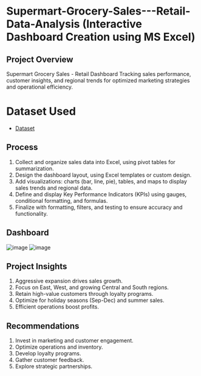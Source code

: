 # Supermart-Grocery-Sales---Retail-Data-Analysis (Interactive Dashboard Creation using MS Excel)

## Project Overview
Supermart Grocery Sales - Retail Dashboard  Tracking sales performance, customer insights, and regional trends for optimized marketing strategies and operational efficiency.
# Dataset Used
- <a href="https://github.com/Aajtakk/Supermart-Grocery-Sales---Retail-Excel">Dataset</a>
## Process
1. Collect and organize sales data into Excel, using pivot tables for summarization.
2. Design the dashboard layout, using Excel templates or custom design.
3. Add visualizations: charts (bar, line, pie), tables, and maps to display sales trends and regional data.
4. Define and display Key Performance Indicators (KPIs) using gauges, conditional formatting, and formulas.
5. Finalize with formatting, filters, and testing to ensure accuracy and functionality.
## Dashboard
![image](https://github.com/user-attachments/assets/d02d34c6-0b50-4a03-b9ef-c33e352042a5)
![image](https://github.com/user-attachments/assets/0ec82ae2-4d83-4ebd-beb0-885f8c566bf4)
## Project Insights
1. Aggressive expansion drives sales growth.
2. Focus on East, West, and growing Central and South regions.
3. Retain high-value customers through loyalty programs.
4. Optimize for holiday seasons (Sep-Dec) and summer sales.
5. Efficient operations boost profits.
## Recommendations
1. Invest in marketing and customer engagement.
2. Optimize operations and inventory.
3. Develop loyalty programs.
4. Gather customer feedback.
5. Explore strategic partnerships.


